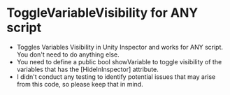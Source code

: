 # ToggleVariableVisibility for ANY script

- Toggles Variables Visibility in Unity Inspector and works for ANY script. You don't need to do anything else.
- You need to define a public bool showVariable to toggle visibility of the variables that has the [HideInInspector] attribute.
- I didn't conduct any testing to identify potential issues that may arise from this code, so please keep that in mind.
